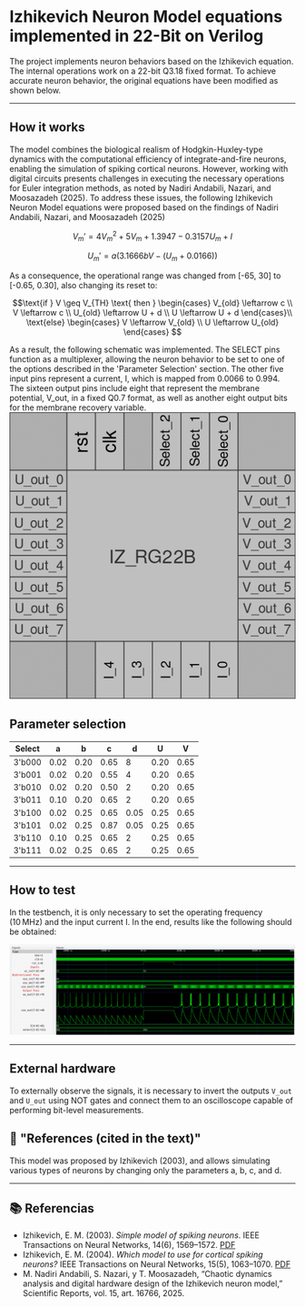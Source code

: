 # Izhikevich Neuron Model equations implemented in 22-Bit on Verilog

The project implements neuron behaviors based on the Izhikevich equation. The internal operations work on a 22-bit Q3.18 fixed format. To achieve accurate neuron behavior, the original equations have been modified as shown below.

---



## How it works

The model combines the biological realism of Hodgkin-Huxley-type dynamics with the computational efficiency of integrate-and-fire neurons, enabling the simulation of spiking cortical neurons. However, working with digital circuits presents challenges in executing the necessary operations for Euler integration methods, as noted by Nadiri Andabili, Nazari, and Moosazadeh (2025). To address these issues, the following Izhikevich Neuron Model equations were proposed based on the findings of Nadiri Andabili, Nazari, and Moosazadeh (2025)

```math
V_m' = 4V_m^2 + 5V_m + 1.3947 - 0.3157U_m + I
```

```math
U_m' = a(3.1666bV - (U_m+0.0166))
```

As a consequence, the operational range was changed from [-65, 30] to [-0.65, 0.30],  also changing its reset to:

```math
\text{if } V \geq V_{TH} \text{ then }
\begin{cases}
V_{old} \leftarrow c \\
V \leftarrow c \\
U_{old} \leftarrow U + d \\
U \leftarrow U + d
\end{cases}\\
\text{else}
\begin{cases}
V \leftarrow V_{old} \\
U \leftarrow U_{old}
\end{cases}

```

As a result, the following schematic was implemented. The SELECT pins function as a multiplexer, allowing the neuron behavior to be set to one of the options described in the 'Parameter Selection' section. The other five input pins represent a current, I, which is mapped from 0.0066 to 0.994. The sixteen output pins include eight that represent the membrane potential, V_out, in a fixed Q0.7 format, as well as another eight output bits for the membrane recovery variable.![schematic](IZLAYOUT.png)

## Parameter selection



| Select | a    | b    | c    | d    | U    | V    |
| ------ | ---- | ---- | ---- | ---- | ---- | ---- |
| 3'b000 | 0.02 | 0.20 | 0.65 | 8    | 0.20 | 0.65 |
| 3'b001 | 0.02 | 0.20 | 0.55 | 4    | 0.20 | 0.65 |
| 3'b010 | 0.02 | 0.20 | 0.50 | 2    | 0.20 | 0.65 |
| 3'b011 | 0.10 | 0.20 | 0.65 | 2    | 0.20 | 0.65 |
| 3'b100 | 0.02 | 0.25 | 0.65 | 0.05 | 0.25 | 0.65 |
| 3'b101 | 0.02 | 0.25 | 0.87 | 0.05 | 0.25 | 0.65 |
| 3'b110 | 0.10 | 0.25 | 0.65 | 2    | 0.25 | 0.65 |
| 3'b111 | 0.02 | 0.25 | 0.65 | 2    | 0.25 | 0.65 |

---

## How to test

In the testbench, it is only necessary to set the operating frequency (10 MHz) and the input current I. In the end, results like the following should be obtained:

![Salida del spike](RESULTS.png)

---
## External hardware

To externally observe the signals, it is necessary to invert the outputs `V_out` and `U_out` using NOT gates and connect them to an oscilloscope capable of performing bit-level measurements.

## 📑 "References (cited in the text)"

This model was proposed by Izhikevich (2003), and allows simulating various types of neurons by changing only the parameters a, b, c, and d.

---

## 📚 Referencias

- Izhikevich, E. M. (2003). *Simple model of spiking neurons*. IEEE Transactions on Neural Networks, 14(6), 1569–1572. [PDF](https://www.izhikevich.org/publications/spikes.pdf)
- Izhikevich, E. M. (2004). *Which model to use for cortical spiking neurons?* IEEE Transactions on Neural Networks, 15(5), 1063–1070. [PDF](https://www.izhikevich.org/publications/whichmod.pdf)
- M. Nadiri Andabili, S. Nazari, y T. Moosazadeh, “Chaotic dynamics analysis and digital hardware design of the Izhikevich neuron model,” Scientific Reports, vol. 15, art. 16766, 2025. 
